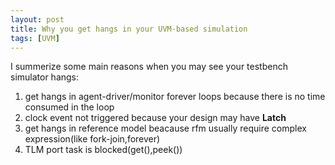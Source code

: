 ```yaml
---
layout: post
title: Why you get hangs in your UVM-based simulation
tags: [UVM]
---
```


I summerize some main reasons when you may see your testbench simulator hangs:

1. get hangs in agent-driver/monitor forever loops because there is no time consumed in the loop
2. clock event not triggered because your design may have **Latch**
3. get hangs in reference model beacause rfm usually require complex expression(like fork-join,forever)
4. TLM port task is blocked(get(),peek()) 